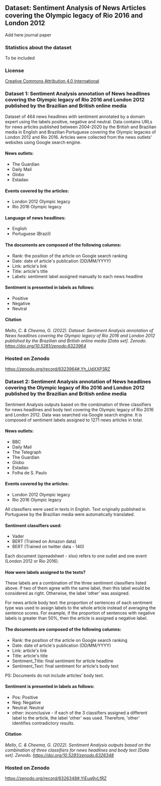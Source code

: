 ## Dataset: Sentiment Analysis of News Articles covering the Olympic legacy of Rio 2016 and London 2012

Add here journal paper

### Statistics about the dataset
To be included

### License
[Creative Commons Attribution 4.0 International](https://creativecommons.org/licenses/by/4.0/legalcode)


### Dataset 1: Sentiment Analysis annotation of News headlines covering the Olympic legacy of Rio 2016 and London 2012 published by the Brazilian and British online media

Dataset of 464 news headlines with sentiment annotated by a domain expert using the labels positive, negative and neutral. Data contains URLs for news articles published between 2004-2020 by the British and Brazilian media in English and Brazilian Portuguese covering the Olympic legacies of London 2012 and Rio 2016. Articles were collected from the news outlets’ websites using Google search engine.

#### News outlets:

- The Guardian
- Daily Mail
- Globo
- Estadao

#### Events covered by the articles:

- London 2012 Olympic legacy
- Rio 2016 Olympic legacy

#### Language of news headlines:

- English
- Portuguese (Brazil)

#### The documents are composed of the following columns:

- Rank: the position of the article on Google search ranking
- Date: date of article's publication (DD/MM/YYYY)
- Link: article's link
- Title: article's title
- Labels: sentiment label assigned manually to each news headline

#### Sentiment is presented in labels as follows:

- Positive
- Negative
- Neutral

#### Citation
*Mello, C. & Cheema, G. (2022). Dataset: Sentiment Analysis annotation of News headlines covering the Olympic legacy of Rio 2016 and London 2012 published by the Brazilian and British online media [Data set]. Zenodo. https://doi.org/10.5281/zenodo.6323964*

### Hosted on Zenodo
https://zenodo.org/record/6323964#.Yh_UdXXP3RZ

### Dataset 2: Sentiment Analysis annotation of News headlines covering the Olympic legacy of Rio 2016 and London 2012 published by the Brazilian and British online media

Sentiment Analysis outputs based on the combination of three classifiers for news headlines and body text covering the Olympic legacy of Rio 2016 and London 2012. Data was searched via Google search engine. It is composed of sentiment labels assigned to 1271 news articles in total.

#### News outlets:
- BBC
- Daily Mail
- The Telegraph
- The Guardian
- Globo
- Estadao
- Folha de S. Paulo

#### Events covered by the articles:

- London 2012 Olympic legacy
- Rio 2016 Olympic legacy

All classifiers were used in texts in English. Text originally published in Portuguese by the Brazilian media were automatically translated.

#### Sentiment classifiers used:

- Vader
- BERT (Trained on Amazon data)
- BERT (Trained on twitter data - 140)

Each document (spreadsheet - xlsx) refers to one outlet and one event (London 2012 or Rio 2016).

#### How were labels assigned to the texts?

These labels are a combination of the three sentiment classifiers listed above. If two of them agree with the same label, then this label would be considered as right. Otherwise, the label ‘other’ was assigned.

For news article body text: the proportion of sentences of each sentiment type was used to assign labels to the whole article instead of averaging the sentence scores. For example, if the proportion of sentences with negative labels is greater than 50%, then the article is assigned a negative label.

#### The documents are composed of the following columns:

- Rank: the position of the article on Google search ranking
- Date: date of article's publication (DD/MM/YYYY)
- Link: article's link
- Title: article's title
- Sentiment_Title: final sentiment for article headline
- Sentiment_Text: final sentiment for article's body text

PS: Documents do not include articles' body text.

#### Sentiment is presented in labels as follows:

- Pos: Positive
- Neg: Negative
- Neutral: Neutral
- other: inconclusive - if each of the 3 classifiers assigned a different label to the article, the label 'other' was used. Therefore, 'other' identifies contradictory results.

#### Citation
*Mello, C. & Cheema, G. (2022). Sentiment Analysis outputs based on the combination of three classifiers for news headlines and body text [Data set]. Zenodo. https://doi.org/10.5281/zenodo.6326348*

### Hosted on Zenodo
https://zenodo.org/record/6326348#.YiEuq9vLfRZ

